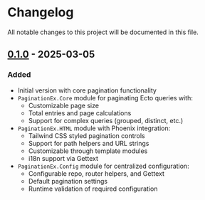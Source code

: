 # Changelog

All notable changes to this project will be documented in this file.

## [0.1.0] - 2025-03-05

### Added

- Initial version with core pagination functionality
- `PaginationEx.Core` module for paginating Ecto queries with:
  - Customizable page size
  - Total entries and page calculations
  - Support for complex queries (grouped, distinct, etc.)
- `PaginationEx.HTML` module with Phoenix integration:
  - Tailwind CSS styled pagination controls
  - Support for path helpers and URL strings
  - Customizable through template modules
  - i18n support via Gettext
- `PaginationEx.Config` module for centralized configuration:
  - Configurable repo, router helpers, and Gettext
  - Default pagination settings
  - Runtime validation of required configuration

[0.1.0]: https://github.com/idopterlabs/pagination_ex/releases/tag/v0.1.0